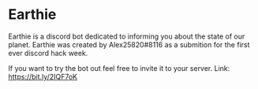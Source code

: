# Earthie
Earthie is a discord bot dedicated to informing you about the state of our planet. Earthie was created by Alex25820#8116 as a submition for the first ever discord hack week.

If you want to try the bot out feel free to invite it to your server. Link: https://bit.ly/2IQF7oK
